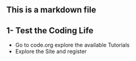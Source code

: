 ## This is a markdown file


1- Test the Coding Life
------------------------

* Go to code.org explore the available Tutorials
* Explore the Site and register 